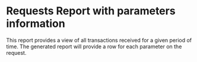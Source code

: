 # Requests Report with parameters information
This report provides a view of all transactions received for a given period of time.
The generated report will provide a row for each parameter on the request.